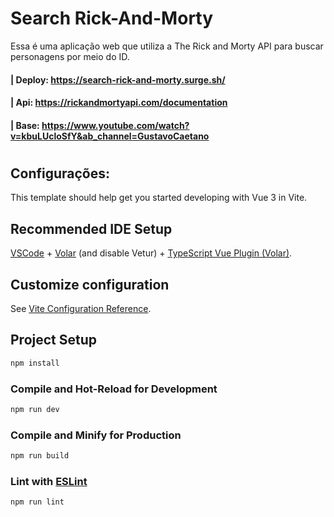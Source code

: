 # Search Rick-And-Morty

Essa é uma aplicação web que utiliza a The Rick and Morty API para buscar personagens por meio do ID.

#### | Deploy: https://search-rick-and-morty.surge.sh/
#### | Api: https://rickandmortyapi.com/documentation
#### | Base: https://www.youtube.com/watch?v=kbuLUcloSfY&ab_channel=GustavoCaetano


#

## Configurações: 

This template should help get you started developing with Vue 3 in Vite.

## Recommended IDE Setup

[VSCode](https://code.visualstudio.com/) + [Volar](https://marketplace.visualstudio.com/items?itemName=Vue.volar) (and disable Vetur) + [TypeScript Vue Plugin (Volar)](https://marketplace.visualstudio.com/items?itemName=Vue.vscode-typescript-vue-plugin).

## Customize configuration

See [Vite Configuration Reference](https://vitejs.dev/config/).

## Project Setup

```sh
npm install
```

### Compile and Hot-Reload for Development

```sh
npm run dev
```

### Compile and Minify for Production

```sh
npm run build
```

### Lint with [ESLint](https://eslint.org/)

```sh
npm run lint
```
